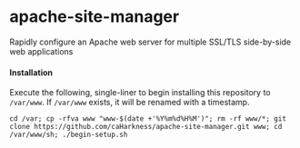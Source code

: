 # apache-site-manager
Rapidly configure an Apache web server for multiple SSL/TLS side-by-side web applications

#### Installation

Execute the following, single-liner to begin installing this repository to `/var/www`. If `/var/www` exists, it will be renamed with a timestamp.

    cd /var; cp -rfva www "www-$(date +'%Y%m%d%H%M')"; rm -rf www/*; git clone https://github.com/caHarkness/apache-site-manager.git www; cd /var/www/sh; ./begin-setup.sh